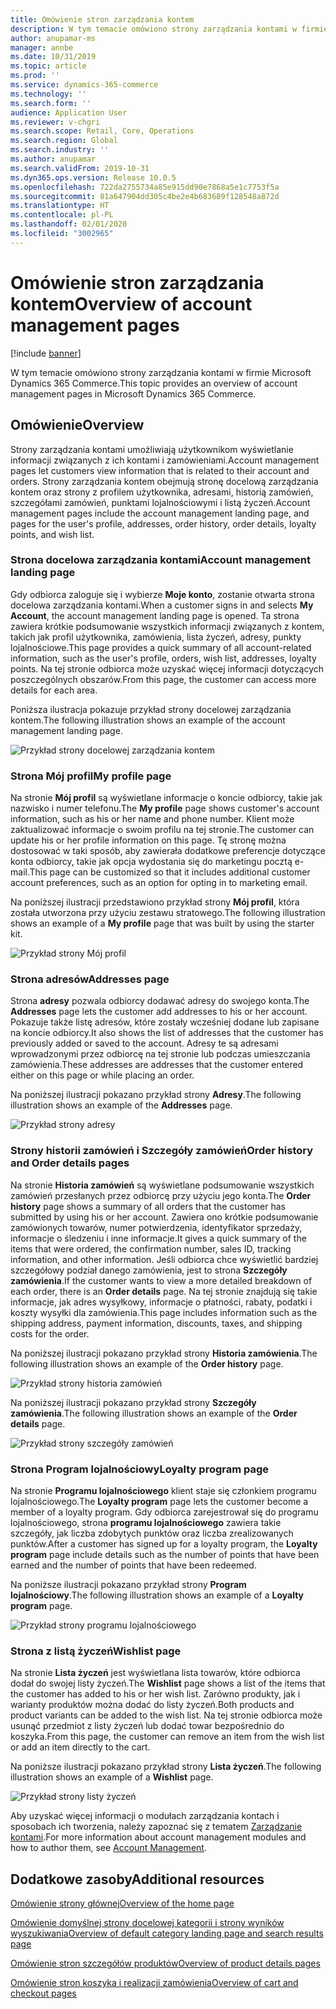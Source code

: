 ```yaml
---
title: Omówienie stron zarządzania kontem
description: W tym temacie omówiono strony zarządzania kontami w firmie Microsoft Dynamics 365 Commerce.
author: anupamar-ms
manager: annbe
ms.date: 10/31/2019
ms.topic: article
ms.prod: ''
ms.service: dynamics-365-commerce
ms.technology: ''
ms.search.form: ''
audience: Application User
ms.reviewer: v-chgri
ms.search.scope: Retail, Core, Operations
ms.search.region: Global
ms.search.industry: ''
ms.author: anupamar
ms.search.validFrom: 2019-10-31
ms.dyn365.ops.version: Release 10.0.5
ms.openlocfilehash: 722da2755734a85e915dd90e7868a5e1c7753f5a
ms.sourcegitcommit: 81a647904dd305c4be2e4b683689f128548a872d
ms.translationtype: HT
ms.contentlocale: pl-PL
ms.lasthandoff: 02/01/2020
ms.locfileid: "3002965"
---
```

# <a name="overview-of-account-management-pages"></a><span data-ttu-id="ddbd3-103">Omówienie stron zarządzania kontem</span><span class="sxs-lookup"><span data-stu-id="ddbd3-103">Overview of account management pages</span></span>


[!include [banner](includes/banner.md)]

<span data-ttu-id="ddbd3-104">W tym temacie omówiono strony zarządzania kontami w firmie Microsoft Dynamics 365 Commerce.</span><span class="sxs-lookup"><span data-stu-id="ddbd3-104">This topic provides an overview of account management pages in Microsoft Dynamics 365 Commerce.</span></span>

## <a name="overview"></a><span data-ttu-id="ddbd3-105">Omówienie</span><span class="sxs-lookup"><span data-stu-id="ddbd3-105">Overview</span></span>

<span data-ttu-id="ddbd3-106">Strony zarządzania kontami umożliwiają użytkownikom wyświetlanie informacji związanych z ich kontami i zamówieniami.</span><span class="sxs-lookup"><span data-stu-id="ddbd3-106">Account management pages let customers view information that is related to their account and orders.</span></span> <span data-ttu-id="ddbd3-107">Strony zarządzania kontem obejmują stronę docelową zarządzania kontem oraz strony z profilem użytkownika, adresami, historią zamówień, szczegółami zamówień, punktami lojalnościowymi i listą życzeń.</span><span class="sxs-lookup"><span data-stu-id="ddbd3-107">Account management pages include the account management landing page, and pages for the user's profile, addresses, order history, order details, loyalty points, and wish list.</span></span>

### <a name="account-management-landing-page"></a><span data-ttu-id="ddbd3-108">Strona docelowa zarządzania kontami</span><span class="sxs-lookup"><span data-stu-id="ddbd3-108">Account management landing page</span></span>

<span data-ttu-id="ddbd3-109">Gdy odbiorca zaloguje się i wybierze **Moje konto**, zostanie otwarta strona docelowa zarządzania kontami.</span><span class="sxs-lookup"><span data-stu-id="ddbd3-109">When a customer signs in and selects **My Account**, the account management landing page is opened.</span></span> <span data-ttu-id="ddbd3-110">Ta strona zawiera krótkie podsumowanie wszystkich informacji związanych z kontem, takich jak profil użytkownika, zamówienia, lista życzeń, adresy, punkty lojalnościowe.</span><span class="sxs-lookup"><span data-stu-id="ddbd3-110">This page provides a quick summary of all account-related information, such as the user's profile, orders, wish list, addresses, loyalty points.</span></span> <span data-ttu-id="ddbd3-111">Na tej stronie odbiorca może uzyskać więcej informacji dotyczących poszczególnych obszarów.</span><span class="sxs-lookup"><span data-stu-id="ddbd3-111">From this page, the customer can access more details for each area.</span></span>

<span data-ttu-id="ddbd3-112">Poniższa ilustracja pokazuje przykład strony docelowej zarządzania kontem.</span><span class="sxs-lookup"><span data-stu-id="ddbd3-112">The following illustration shows an example of the account management landing page.</span></span>

![Przykład strony docelowej zarządzania kontem](./media/Account-Management.PNG)

### <a name="my-profile-page"></a><span data-ttu-id="ddbd3-114">Strona Mój profil</span><span class="sxs-lookup"><span data-stu-id="ddbd3-114">My profile page</span></span>

<span data-ttu-id="ddbd3-115">Na stronie **Mój profil** są wyświetlane informacje o koncie odbiorcy, takie jak nazwisko i numer telefonu.</span><span class="sxs-lookup"><span data-stu-id="ddbd3-115">The **My profile** page shows customer's account information, such as his or her name and phone number.</span></span> <span data-ttu-id="ddbd3-116">Klient może zaktualizować informacje o swoim profilu na tej stronie.</span><span class="sxs-lookup"><span data-stu-id="ddbd3-116">The customer can update his or her profile information on this page.</span></span> <span data-ttu-id="ddbd3-117">Tę stronę można dostosować w taki sposób, aby zawierała dodatkowe preferencje dotyczące konta odbiorcy, takie jak opcja wydostania się do marketingu pocztą e-mail.</span><span class="sxs-lookup"><span data-stu-id="ddbd3-117">This page can be customized so that it includes additional customer account preferences, such as an option for opting in to marketing email.</span></span>

<span data-ttu-id="ddbd3-118">Na poniższej ilustracji przedstawiono przykład strony **Mój profil**, która została utworzona przy użyciu zestawu stratowego.</span><span class="sxs-lookup"><span data-stu-id="ddbd3-118">The following illustration shows an example of a **My profile** page that was built by using the starter kit.</span></span>

![Przykład strony Mój profil](./media/Account-Management-MyProfile.PNG)

### <a name="addresses-page"></a><span data-ttu-id="ddbd3-120">Strona adresów</span><span class="sxs-lookup"><span data-stu-id="ddbd3-120">Addresses page</span></span>

<span data-ttu-id="ddbd3-121">Strona **adresy** pozwala odbiorcy dodawać adresy do swojego konta.</span><span class="sxs-lookup"><span data-stu-id="ddbd3-121">The **Addresses** page lets the customer add addresses to his or her account.</span></span> <span data-ttu-id="ddbd3-122">Pokazuje także listę adresów, które zostały wcześniej dodane lub zapisane na koncie odbiorcy.</span><span class="sxs-lookup"><span data-stu-id="ddbd3-122">It also shows the list of addresses that the customer has previously added or saved to the account.</span></span> <span data-ttu-id="ddbd3-123">Adresy te są adresami wprowadzonymi przez odbiorcę na tej stronie lub podczas umieszczania zamówienia.</span><span class="sxs-lookup"><span data-stu-id="ddbd3-123">These addresses are addresses that the customer entered either on this page or while placing an order.</span></span>

<span data-ttu-id="ddbd3-124">Na poniższej ilustracji pokazano przykład strony **Adresy**.</span><span class="sxs-lookup"><span data-stu-id="ddbd3-124">The following illustration shows an example of the **Addresses** page.</span></span>

![Przykład strony adresy](./media/Account-Management-Address.png)

### <a name="order-history-and-order-details-pages"></a><span data-ttu-id="ddbd3-126">Strony historii zamówień i Szczegóły zamówień</span><span class="sxs-lookup"><span data-stu-id="ddbd3-126">Order history and Order details pages</span></span>

<span data-ttu-id="ddbd3-127">Na stronie **Historia zamówień** są wyświetlane podsumowanie wszystkich zamówień przesłanych przez odbiorcę przy użyciu jego konta.</span><span class="sxs-lookup"><span data-stu-id="ddbd3-127">The **Order history** page shows a summary of all orders that the customer has submitted by using his or her account.</span></span> <span data-ttu-id="ddbd3-128">Zawiera ono krótkie podsumowanie zamówionych towarów, numer potwierdzenia, identyfikator sprzedaży, informacje o śledzeniu i inne informacje.</span><span class="sxs-lookup"><span data-stu-id="ddbd3-128">It gives a quick summary of the items that were ordered, the confirmation number, sales ID, tracking information, and other information.</span></span> <span data-ttu-id="ddbd3-129">Jeśli odbiorca chce wyświetlić bardziej szczegółowy podział danego zamówienia, jest to strona **Szczegóły zamówienia**.</span><span class="sxs-lookup"><span data-stu-id="ddbd3-129">If the customer wants to view a more detailed breakdown of each order, there is an **Order details** page.</span></span> <span data-ttu-id="ddbd3-130">Na tej stronie znajdują się takie informacje, jak adres wysyłkowy, informacje o płatności, rabaty, podatki i koszty wysyłki dla zamówienia.</span><span class="sxs-lookup"><span data-stu-id="ddbd3-130">This page includes information such as the shipping address, payment information, discounts, taxes, and shipping costs for the order.</span></span>

<span data-ttu-id="ddbd3-131">Na poniższej ilustracji pokazano przykład strony **Historia zamówienia**.</span><span class="sxs-lookup"><span data-stu-id="ddbd3-131">The following illustration shows an example of the **Order history** page.</span></span>

![Przykład strony historia zamówień](./media/Account-Management-OrderHistory.PNG)

<span data-ttu-id="ddbd3-133">Na poniższej ilustracji pokazano przykład strony **Szczegóły zamówienia**.</span><span class="sxs-lookup"><span data-stu-id="ddbd3-133">The following illustration shows an example of the **Order details** page.</span></span>

![Przykład strony szczegóły zamówień](./media/Account-Management-OrderDetails.PNG)

### <a name="loyalty-program-page"></a><span data-ttu-id="ddbd3-135">Strona Program lojalnościowy</span><span class="sxs-lookup"><span data-stu-id="ddbd3-135">Loyalty program page</span></span>

<span data-ttu-id="ddbd3-136">Na stronie **Programu lojalnościowego** klient staje się członkiem programu lojalnościowego.</span><span class="sxs-lookup"><span data-stu-id="ddbd3-136">The **Loyalty program** page lets the customer become a member of a loyalty program.</span></span> <span data-ttu-id="ddbd3-137">Gdy odbiorca zarejestrował się do programu lojalnościowego, strona **programu lojalnościowego** zawiera takie szczegóły, jak liczba zdobytych punktów oraz liczba zrealizowanych punktów.</span><span class="sxs-lookup"><span data-stu-id="ddbd3-137">After a customer has signed up for a loyalty program, the **Loyalty program** page include details such as the number of points that have been earned and the number of points that have been redeemed.</span></span>

<span data-ttu-id="ddbd3-138">Na poniższe ilustracji pokazano przykład strony **Program lojalnościowy**.</span><span class="sxs-lookup"><span data-stu-id="ddbd3-138">The following illustration shows an example of a **Loyalty program** page.</span></span>

![Przykład strony programu lojalnościowego](./media/Account-Management-Loyalty.PNG)

### <a name="wishlist-page"></a><span data-ttu-id="ddbd3-140">Strona z listą życzeń</span><span class="sxs-lookup"><span data-stu-id="ddbd3-140">Wishlist page</span></span>

<span data-ttu-id="ddbd3-141">Na stronie **Lista życzeń** jest wyświetlana lista towarów, które odbiorca dodał do swojej listy życzeń.</span><span class="sxs-lookup"><span data-stu-id="ddbd3-141">The **Wishlist** page shows a list of the items that the customer has added to his or her wish list.</span></span> <span data-ttu-id="ddbd3-142">Zarówno produkty, jak i warianty produktów można dodać do listy życzeń.</span><span class="sxs-lookup"><span data-stu-id="ddbd3-142">Both products and product variants can be added to the wish list.</span></span> <span data-ttu-id="ddbd3-143">Na tej stronie odbiorca może usunąć przedmiot z listy życzeń lub dodać towar bezpośrednio do koszyka.</span><span class="sxs-lookup"><span data-stu-id="ddbd3-143">From this page, the customer can remove an item from the wish list or add an item directly to the cart.</span></span>

<span data-ttu-id="ddbd3-144">Na poniższe ilustracji pokazano przykład strony **Lista życzeń**.</span><span class="sxs-lookup"><span data-stu-id="ddbd3-144">The following illustration shows an example of a **Wishlist** page.</span></span>

![Przykład strony listy życzeń](./media/Account-Management-Wishlist.PNG)

<span data-ttu-id="ddbd3-146">Aby uzyskać więcej informacji o modułach zarządzania kontach i sposobach ich tworzenia, należy zapoznać się z tematem [Zarządzanie kontami](account-management.md).</span><span class="sxs-lookup"><span data-stu-id="ddbd3-146">For more information about account management modules and how to author them, see [Account Management](account-management.md).</span></span>

## <a name="additional-resources"></a><span data-ttu-id="ddbd3-147">Dodatkowe zasoby</span><span class="sxs-lookup"><span data-stu-id="ddbd3-147">Additional resources</span></span>

[<span data-ttu-id="ddbd3-148">Omówienie strony głównej</span><span class="sxs-lookup"><span data-stu-id="ddbd3-148">Overview of the home page</span></span>](quick-tour-home-page.md)

[<span data-ttu-id="ddbd3-149">Omówienie domyślnej strony docelowej kategorii i strony wyników wyszukiwania</span><span class="sxs-lookup"><span data-stu-id="ddbd3-149">Overview of default category landing page and search results page</span></span>](category-search-page-overview.md)

[<span data-ttu-id="ddbd3-150">Omówienie stron szczegółów produktów</span><span class="sxs-lookup"><span data-stu-id="ddbd3-150">Overview of product details pages</span></span>](quick-tour-pdp.md)

[<span data-ttu-id="ddbd3-151">Omówienie stron koszyka i realizacji zamówienia</span><span class="sxs-lookup"><span data-stu-id="ddbd3-151">Overview of cart and checkout pages</span></span>](quick-tour-cart-checkout.md)

